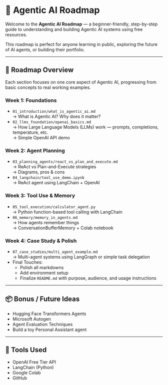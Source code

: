 # 🧠 Agentic AI Roadmap

Welcome to the **Agentic AI Roadmap** — a beginner-friendly, step-by-step guide to understanding and building Agentic AI systems using free resources.

This roadmap is perfect for anyone learning in public, exploring the future of AI agents, or building their portfolio.

---

## 📍 Roadmap Overview

Each section focuses on one core aspect of Agentic AI, progressing from basic concepts to real working examples.

### Week 1: Foundations
- `01_introduction/what_is_agentic_ai.md`  
  → What is Agentic AI? Why does it matter?
- `02_llms_foundation/openai_basics.md`  
  → How Large Language Models (LLMs) work — prompts, completions, temperature, etc.  
  → Simple OpenAI API demo

### Week 2: Agent Planning
- `03_planning_agents/react_vs_plan_and_execute.md`  
  → ReAct vs Plan-and-Execute strategies  
  → Diagrams, pros & cons
- `04_langchain/tool_use_demo.ipynb`  
  → ReAct agent using LangChain + OpenAI

### Week 3: Tool Use & Memory
- `05_tool_execution/calculator_agent.py`  
  → Python function-based tool calling with LangChain
- `06_memory/memory_in_agents.md`  
  → How agents remember things  
  → ConversationBufferMemory + Colab notebook

### Week 4: Case Study & Polish
- `07_case_studies/multi_agent_example.md`  
  → Multi-agent systems using LangGraph or simple task delegation
- Final Touches:
  - Polish all markdowns  
  - Add environment setup  
  - Finalize `README.md` with purpose, audience, and usage instructions

---

## 📦 Bonus / Future Ideas
- Hugging Face Transformers Agents  
- Microsoft Autogen  
- Agent Evaluation Techniques  
- Build a toy Personal Assistant agent

---

## 🔧 Tools Used
- OpenAI Free Tier API
- LangChain (Python)
- Google Colab
- GitHub

